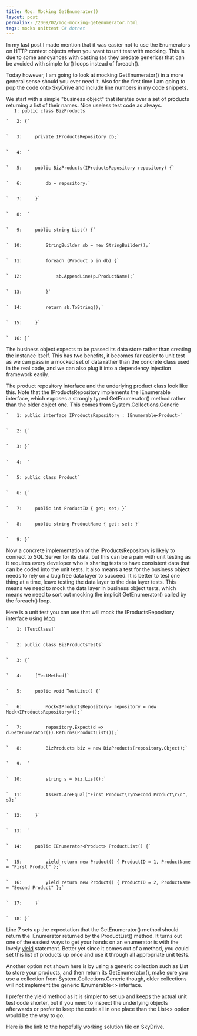 ```yaml
---
title: Moq: Mocking GetEnumerator()
layout: post
permalink: /2009/02/moq-mocking-getenumerator.html
tags: mocks unittest C# dotnet
---
```



In my last post I made mention that it was easier not to use the Enumerators on HTTP context objects when you want to unit test with mocking. This is due to some annoyances with casting (as they predate generics) that can be avoided with simple for() loops instead of foreach().  
  
Today however, I am going to look at mocking GetEnumerator() in a more general sense should you ever need it. Also for the first time I am going to pop the code onto SkyDrive and include line numbers in my code snippets.  
  
We start with a simple "business object" that iterates over a set of products returning a list of their names. Nice useless test code as always.  
          `   1: public class BizProducts`


    `   2: {`


    `   3:     private IProductsRepository db;`


    `   4:  `


    `   5:     public BizProducts(IProductsRepository repository) {`


    `   6:         db = repository;`


    `   7:     }`


    `   8:  `


    `   9:     public string List() {`


    `  10:         StringBuilder sb = new StringBuilder();`


    `  11:         foreach (Product p in db) {`


    `  12:             sb.AppendLine(p.ProductName);`


    `  13:         }`


    `  14:         return sb.ToString();`


    `  15:     }`


    `  16: }`

  



The business object expects to be passed its data store rather than creating the instance itself. This has two benefits, it becomes far easier to unit test as we can pass in a mocked set of data rather than the concrete class used in the real code, and we can also plug it into a dependency injection framework easily.  



The product repository interface and the underlying product class look like this. Note that the IProductsRepository implements the IEnumerable<Product> interface, which exposes a strongly typed GetEnumerator() method rather than the older object one. This comes from System.Collections.Generic  



  
    `   1: public interface IProductsRepository : IEnumerable<Product>`


    `   2: {`


    `   3: }`


    `   4:  `


    `   5: public class Product`


    `   6: {`


    `   7:     public int ProductID { get; set; }`


    `   8:     public string ProductName { get; set; }`


    `   9: }`

  



Now a concrete implementation of the IProductsRepository is likely to connect to SQL Server for its data, but this can be a pain with unit testing as it requires every developer who is sharing tests to have consistent data that can be coded into the unit tests. It also means a test for the business object needs to rely on a bug free data layer to succeed. It is better to test one thing at a time, leave testing the data layer to the data layer tests. This means we need to mock the data layer in business object tests, which means we need to sort out mocking the implicit GetEnumerator() called by the foreach() loop.  



Here is a unit test you can use that will mock the IProductsRepository interface using [Moq](http://code.google.com/p/moq/)   



  
    `   1: [TestClass]`


    `   2: public class BizProductsTests`


    `   3: {`


    `   4:     [TestMethod]`


    `   5:     public void TestList() {`


    `   6:         Mock<IProductsRepository> repository = new Mock<IProductsRepository>();`


    `   7:         repository.Expect(d => d.GetEnumerator()).Returns(ProductList());`


    `   8:         BizProducts biz = new BizProducts(repository.Object);`


    `   9:  `


    `  10:         string s = biz.List();`


    `  11:         Assert.AreEqual("First Product\r\nSecond Product\r\n", s);`


    `  12:     }`


    `  13:  `


    `  14:     public IEnumerator<Product> ProductList() {`


    `  15:         yield return new Product() { ProductID = 1, ProductName = "First Product" };`


    `  16:         yield return new Product() { ProductID = 2, ProductName = "Second Product" };`


    `  17:     }`


    `  18: }`

  



Line 7 sets up the expectation that the GetEnumerator() method should return the IEnumerator<Product> returned by the ProductList() method. It turns out one of the easiest ways to get your hands on an enumerator is with the lovely [yield](http://csainty.blogspot.com/2008/05/keyword.html) statement. Better yet since it comes out of a method, you could set this list of products up once and use it through all appropriate unit tests.

  Another option not shown here is by using a generic collection such as List<Product> to store your products, and then return its GetEnumerator(), make sure you use a collection from System.Collections.Generic though, older collections will not implement the generic IEnumerable<> interface.

  I prefer the yield method as it is simpler to set up and keeps the actual unit test code shorter, but if you need to inspect the underlying objects afterwards or prefer to keep the code all in one place than the List<> option would be the way to go.  



Here is the link to the hopefully working solution file on SkyDrive.  



  
  